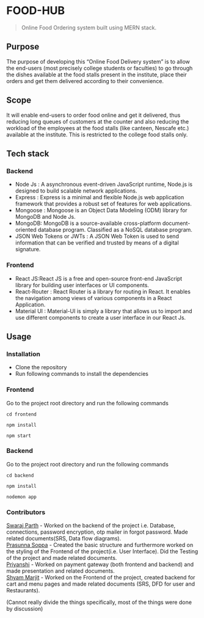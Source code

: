 # FOOD-HUB

> Online Food Ordering system built using MERN stack.

## Purpose
   The purpose of developing this “Online Food Delivery system” is to allow the end-users (most precisely college students or faculties) to go through the dishes     available at the food stalls present in the institute, place their orders and get them delivered according to their convenience.
    
## Scope
   It will enable end-users to order food online and get it delivered, thus reducing long queues of customers at the counter and also reducing the workload of the employees at the food stalls (like canteen, Nescafe etc.) available at the institute. This is restricted to the college food stalls only.

## Tech stack
### Backend
  - Node Js : A asynchronous event-driven JavaScript runtime, Node.js is designed to build scalable network applications.
  - Express : Express is a minimal and flexible Node.js web application framework that provides a robust set of features for web applications.
  - Mongoose : Mongoose is an Object Data Modeling (ODM) library for MongoDB and Node Js.
  - MongoDB: MongoDB is a source-available cross-platform document-oriented database program. Classified as a NoSQL database program.
  - JSON Web Tokens or JWTs : A JSON Web Token is used to send information that can be verified and trusted by means of a digital signature.
### Frontend
  - React JS:React JS is a free and open-source front-end JavaScript library for building user interfaces or UI components.
  - React-Router : React Router is a library for routing in React. It enables the navigation among views of various components in a React Application.
  - Material UI : Material-UI is simply a library that allows us to import and use different components to create a user interface in our React Js.

## Usage

### Installation

- Clone the repository
- Run following commands to install the dependencies

### Frontend
Go to the project root directory and run the following commands

```
cd frontend
```
```
npm install
```
```
npm start
```

### Backend
Go to the project root directory and run the following commands

```
cd backend
```
```
npm install
```
```
nodemon app
```


### Contributors
[Swaraj Parth](https://github.com/swarajparth/) - Worked on the backend of the project i.e. Database, connections, password encryption, otp mailer in forgot password. Made related documents(SRS, Data flow diagrams). <br/>
[Prasunna Soppa](https://github.com/prasunna09/) - Created the basic structure and furthermore worked on the styling of the Frontend of the project(i.e. User Interface). Did the Testing of the project and made related documents.<br/>
[Priyanshi](https://github.com/Priyanshi1704/) - Worked on payment gateway (both frontend and backend) and made presentation and related documents.<br/>
[Shyam Marjit](https://github.com/shyammarjit/) - Worked on the Frontend of the project, created backend for cart and menu pages and made related documents (SRS, DFD for user and Restaurants).<br/>

(Cannot really divide the things specifically, most of the things were done by discussion)
